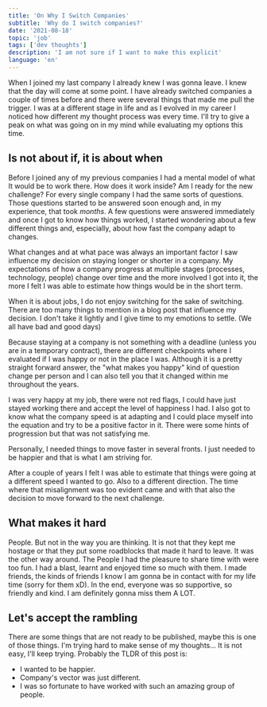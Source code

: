 ```yaml
---
title: 'On Why I Switch Companies'
subtitle: 'Why do I switch companies?'
date: '2021-08-18'
topic: 'job'
tags: ['dev thoughts']
description: 'I am not sure if I want to make this explicit'
language: 'en'
---
```


When I joined my last company I already knew I was gonna leave. I knew that the day will come at some point. I have already switched companies a couple of times before and there were several things that made me pull the trigger. I was at a different stage in life and as I evolved in my career I noticed how different my thought process was every time. I'll try to give a peak on what was going on in my mind while evaluating my options this time.

## Is not about if, it is about when

Before I joined any of my previous companies I had a mental model of what It would be to work there. How does it work inside? Am I ready for the new challenge? For every single company I had the same sorts of questions. Those questions started to be answered soon enough and, in my experience, that took _months_. A few questions were answered immediately and once I got to know how things worked, I started wondering about a few different things and, especially, about how fast the company adapt to changes.

What changes and at what pace was always an important factor I saw influence my decision on staying longer or shorter in a company. My expectations of how a company progress at multiple stages (processes, technology, people) change over time and the more involved I got into it, the more I felt I was able to estimate how things would be in the short term.

When it is about jobs, I do not enjoy switching for the sake of switching. There are too many things to mention in a blog post that influence my decision. I don't take it lightly and I give time to my emotions to settle. (We all have bad and good days)

Because staying at a company is not something with a deadline (unless you are in a temporary contract), there are different checkpoints where I evaluated if I was happy or not in the place I was. Although it is a pretty straight forward answer, the "what makes you happy" kind of question change per person and I can also tell you that it changed within me throughout the years.

I was very happy at my job, there were not red flags, I could have just stayed working there and accept the level of happiness I had. I also got to know what the company speed is at adapting and I could place myself into the equation and try to be a positive factor in it. There were some hints of progression but that was not satisfying me.

Personally, I needed things to move faster in several fronts. I just needed to be happier and that is what I am striving for.

After a couple of years I felt I was able to estimate that things were going at a different speed I wanted to go. Also to a different direction. The time where that misalignment was too evident came and with that also the decision to move forward to the next challenge.

## What makes it hard

People. But not in the way you are thinking. It is not that they kept me hostage or that they put some roadblocks that made it hard to leave. It was the other way around. The People I had the pleasure to share time with were too fun. I had a blast, learnt and enjoyed time so much with them. I made friends, the kinds of friends I know I am gonna be in contact with for my life time (sorry for them xD). In the end, everyone was so supportive, so friendly and kind. I am definitely gonna miss them A LOT.

## Let's accept the rambling

There are some things that are not ready to be published, maybe this is one of those things. I'm trying hard to make sense of my thoughts... It is not easy, I'll keep trying. Probably the TLDR of this post is:

- I wanted to be happier.
- Company's vector was just different.
- I was so fortunate to have worked with such an amazing group of people.
